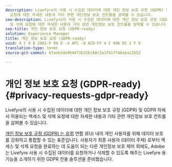 ```yaml
---
description: Livefyre의 사용 시 수집된 데이터에 대한 개인 정보 보호 규정 (GDPR) 및 GDPR 하에서 허용되는 액세스 및 삭제
  요청에 대한 자세한 내용과 기타 관련 개인정보 보호 컨트롤을 살펴볼 수 있습니다.
seo-description: Livefyre의 사용 시 수집된 데이터에 대한 개인 정보 보호 규정 (GDPR) 및 GDPR 하에서 허용되는 액세스
  및 삭제 요청에 대한 자세한 내용과 기타 관련 개인정보 보호 컨트롤을 살펴볼 수 있습니다.
seo-title: 개인 정보 보호 요청 (GDPR-ready)
solution: Experience Manager
title: 개인 정보 보호 요청 (GDPR-ready)
uuid: 8 C 8 B 2001-F 94 D -4 AFC -8 ACD-FF 4 C 096 DC 2 F 9
translation-type: tm+mt
source-git-commit: 67aeb3de964473b326c88c3a3f81ff48a6a12652

---
```



# 개인 정보 보호 요청 (GDPR-ready){#privacy-requests-gdpr-ready}

Livefyre의 사용 시 수집된 데이터에 대한 개인 정보 보호 규정 (GDPR) 및 GDPR 하에서 허용되는 액세스 및 삭제 요청에 대한 자세한 내용과 기타 관련 개인정보 보호 컨트롤을 살펴볼 수 있습니다.

[개인 정보 보호 규정 (GDPR) 는 유럽](https://adobe.io/apis/cloudplatform/gdpr.html) 연합 (EU) 내의 개인 사용자를 위해 데이터 보호를 강화하고 통합할 수 있는 표준입니다. 사용자가 최종 사용자 (데이터 주체) 로부터 액세스 및 삭제 요청을 완료하는 데 도움이 되는 다른 개인정보 보호 제어 외에도, Adobe는 Livefyre 사용 시 수집된 데이터를 요청하거나 삭제할 수 있도록 해주는 Livefyre 용 기능을 소개하기 위한 GDPR 전용 솔루션을 준비했습니다.
